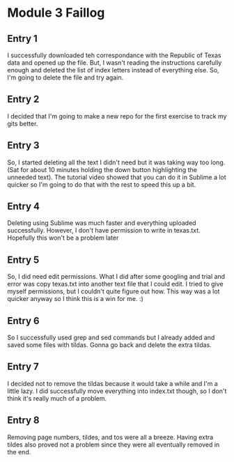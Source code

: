 # Module 3 Faillog

## Entry 1
I successfully downloaded teh correspondance with the Republic of Texas data and opened up the file. But, I wasn't reading the instructions carefully enough and deleted the list of index letters instead of everything else. So, I'm going to delete the file and try again.

## Entry 2
I decided that I'm going to make a new repo for the first exercise to track my gits better.

## Entry 3
So, I started deleting all the text I didn't need but it was taking way too long. (Sat for about 10 minutes holding the down button highlighting the unneeded text). The tutorial video showed that you can do it in Sublime a lot quicker so I'm going to do that with the rest to speed this up a bit.

## Entry 4
Deleting using Sublime was much faster and everything uploaded successfully. However, I don't have permission to write in texas.txt. Hopefully this won't be a problem later 

## Entry 5
So, I did need edit permissions. What I did after some googling and trial and error was copy texas.txt into another text file that I could edit. I tried to give myself permissions, but I couldn't quite figure out how. This way was a lot quicker anyway so I think this is a win for me. :) 

## Entry 6
So I successfully used grep and sed commands but I already added and saved some files with tildas. Gonna go back and delete the extra tildas.

## Entry 7
I decided not to remove the tildas because it would take a while and I'm a little lazy. I did successfully move everything into index.txt though, so I don't think it's really much of a problem.

## Entry 8
Removing page numbers, tildes, and tos were all a breeze. Having extra tildes also proved not a problem since they were all eventually removed in the end.
